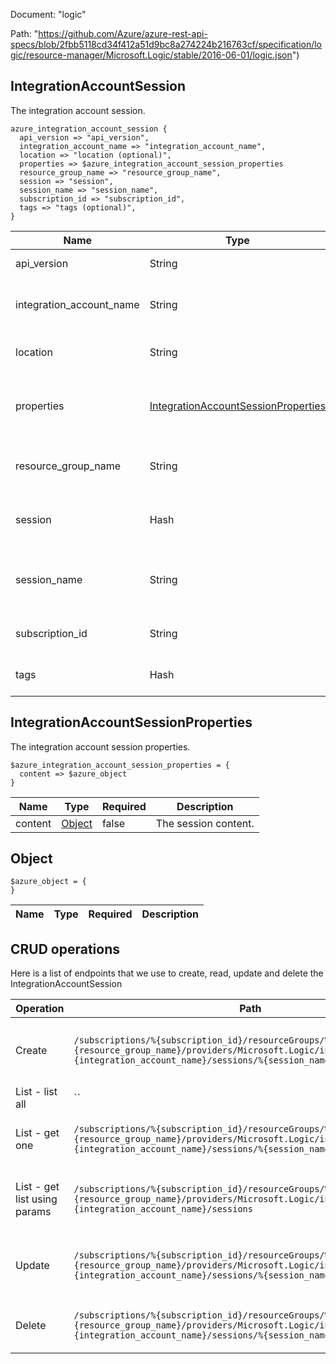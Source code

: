 Document: "logic"


Path: "https://github.com/Azure/azure-rest-api-specs/blob/2fbb5118cd34f412a51d9bc8a274224b216763cf/specification/logic/resource-manager/Microsoft.Logic/stable/2016-06-01/logic.json")

## IntegrationAccountSession

The integration account session.

```puppet
azure_integration_account_session {
  api_version => "api_version",
  integration_account_name => "integration_account_name",
  location => "location (optional)",
  properties => $azure_integration_account_session_properties
  resource_group_name => "resource_group_name",
  session => "session",
  session_name => "session_name",
  subscription_id => "subscription_id",
  tags => "tags (optional)",
}
```

| Name        | Type           | Required       | Description       |
| ------------- | ------------- | ------------- | ------------- |
|api_version | String | true | The API version. |
|integration_account_name | String | true | The integration account name. |
|location | String | false | The resource location. |
|properties | [IntegrationAccountSessionProperties](#integrationaccountsessionproperties) | true | The integration account session properties. |
|resource_group_name | String | true | The resource group name. |
|session | Hash | true | The integration account session. |
|session_name | String | true | The integration account session name. |
|subscription_id | String | true | The subscription id. |
|tags | Hash | false | The resource tags. |
        
## IntegrationAccountSessionProperties

The integration account session properties.

```puppet
$azure_integration_account_session_properties = {
  content => $azure_object
}
```

| Name        | Type           | Required       | Description       |
| ------------- | ------------- | ------------- | ------------- |
|content | [Object](#object) | false | The session content. |
        
## Object



```puppet
$azure_object = {
}
```

| Name        | Type           | Required       | Description       |
| ------------- | ------------- | ------------- | ------------- |



## CRUD operations

Here is a list of endpoints that we use to create, read, update and delete the IntegrationAccountSession

| Operation | Path | Verb | Description | OperationID |
| ------------- | ------------- | ------------- | ------------- | ------------- |
|Create|`/subscriptions/%{subscription_id}/resourceGroups/%{resource_group_name}/providers/Microsoft.Logic/integrationAccounts/%{integration_account_name}/sessions/%{session_name}`|Put|Creates or updates an integration account session.|Sessions_CreateOrUpdate|
|List - list all|``||||
|List - get one|`/subscriptions/%{subscription_id}/resourceGroups/%{resource_group_name}/providers/Microsoft.Logic/integrationAccounts/%{integration_account_name}/sessions/%{session_name}`|Get|Gets an integration account session.|Sessions_Get|
|List - get list using params|`/subscriptions/%{subscription_id}/resourceGroups/%{resource_group_name}/providers/Microsoft.Logic/integrationAccounts/%{integration_account_name}/sessions`|Get|Gets a list of integration account sessions.|Sessions_ListByIntegrationAccounts|
|Update|`/subscriptions/%{subscription_id}/resourceGroups/%{resource_group_name}/providers/Microsoft.Logic/integrationAccounts/%{integration_account_name}/sessions/%{session_name}`|Put|Creates or updates an integration account session.|Sessions_CreateOrUpdate|
|Delete|`/subscriptions/%{subscription_id}/resourceGroups/%{resource_group_name}/providers/Microsoft.Logic/integrationAccounts/%{integration_account_name}/sessions/%{session_name}`|Delete|Deletes an integration account session.|Sessions_Delete|
